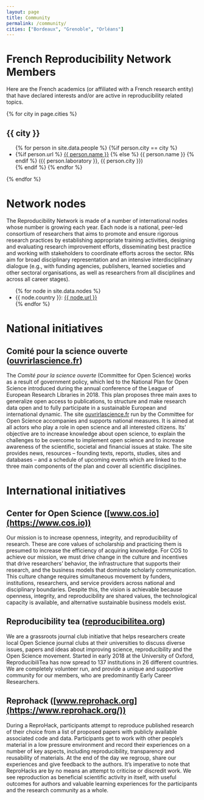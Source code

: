 ```yaml
---
layout: page
title: Community
permalink: /community/
cities: ["Bordeaux", "Grenoble", "Orléans"]
---
```


# French Reproducibility Network Members

Here are the French academics (or affiliated with a French research entity) that have declared interests and/or are active in reproducibility related topics.

{% for city in page.cities %}
## {{ city }}
  <ul>
  {% for person in site.data.people %}
    {%if person.city == city %}
      <li>
        {%if person.url %}
          <a href="{{ person.url }}"> {{ person.name }}</a>
        {% else %}
          {{ person.name }}
        {% endif %}  
        ({{ person.laboratory }}, {{ person.city }})
      </li>
    {% endif %}  
  {% endfor %}
  </ul>
{% endfor %}


# Network nodes

The Reproducibility Network is made of a number of international nodes whose number is growing each year. Each node is a national, peer-led consortium of researchers that aims to promote and ensure rigorous research practices by establishing appropriate training activities, designing and evaluating research improvement efforts, disseminating best practice and working with stakeholders to coordinate efforts across the sector. RNs aim for broad disciplinary representation and an intensive interdisciplinary dialogue (e.g., with funding agencies, publishers, learned societies and other sectoral organisations, as well as researchers from all disciplines and across all career stages).

<ul>
{% for node in site.data.nodes %}
  <li>
    {{ node.country }}: 
    <a href="{{ node.url }}">{{ node.url }}</a>
  </li>
{% endfor %}
</ul>

# National initiatives

## Comité pour la science ouverte ([ouvrirlascience.fr](https://www.ouvrirlascience.fr/))

The _Comité pour la science ouverte_ (Committee for Open Science) works as a result of government
policy, which led to the National Plan for Open Science introduced during the annual
conference of the League of European Research Libraries in 2018. This
plan proposes three main axes to generalize open access to
publications, to structure and make research data open and to fully
participate in a sustainable European and international dynamic.
The site [ouvrirlascience.fr](https://www.ouvrirlascience.fr/) run by the Committee for Open Science accompanies and supports national measures. It is aimed at all actors who play a role in open science and all interested citizens. Its’ objective are to increase knowledge about open science, to explain the challenges to be overcome to implement open science and to increase awareness of the scientific, societal and financial issues at stake. The site provides news, resources – founding texts, reports, studies, sites and databases – and a schedule of upcoming events which are linked to the three main components of the plan and cover all scientific disciplines.


# International initiatives

## Center for Open Science ([www.cos.io](https://www.cos.io))

Our mission is to increase openness, integrity, and reproducibility of research.
These are core values of scholarship and practicing them is presumed to increase the efficiency of acquiring knowledge. For COS to achieve our mission, we must drive change in the culture and incentives that drive researchers’ behavior, the infrastructure that supports their research, and the business models that dominate scholarly communication. This culture change requires simultaneous movement by funders, institutions, researchers, and service providers across national and disciplinary boundaries. Despite this, the vision is achievable because openness, integrity, and reproducibility are shared values, the technological capacity is available, and alternative sustainable business models exist.



## Reproducibility tea ([reproducibilitea.org](https://reproducibilitea.org/))

We are a grassroots journal club initiative that helps researchers create local Open Science journal clubs at their universities to discuss diverse issues, papers and ideas about improving science, reproducibility and the Open Science movement. Started in early 2018 at the University of Oxford, ReproducibiliTea has now spread to 137 institutions in 26 different countries. We are completely volunteer run, and provide a unique and supportive community for our members, who are predominantly Early Career Researchers.

## Reprohack ([www.reprohack.org](https://www.reprohack.org/))

During a ReproHack, participants attempt to reproduce published research of their choice from a list of proposed papers with publicly available associated code and data. Participants get to work with other people’s material in a low pressure environment and record their experiences on a number of key aspects, including reproducibility, transparency and reusability of materials. At the end of the day we regroup, share our experiences and give feedback to the authors. It’s imperative to note that ReproHacks are by no means an attempt to criticise or discredit work. We see reproduction as beneficial scientific activity in itself, with useful outcomes for authors and valuable learning experiences for the participants and the research community as a whole.

